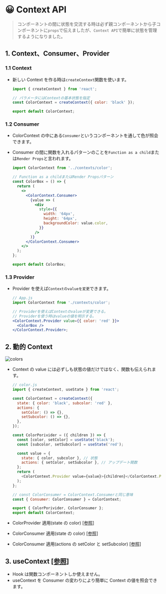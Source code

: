 # 😀 Context API

> コンポーネントの間に状態を交流する時は必ず親コンポーネントから子コンポーネントに`props`で伝えましたが、`Context API`で簡単に状態を管理するようになりました。

## 1. Context、Consumer、Provider

### 1.1 Context

- 新しい Context を作る時は`createContext`関数を使います。

  ```js
  import { createContext } from 'react';

  // パラメータにはContextの基本状態を指定
  const ColorContext = createContext({ color: 'black' });

  export default ColorContext;
  ```

### 1.2 Consumer

- ColorContext の中にある`Consumer`というコンポーネントを通して色が照会できます。
- Consumer の間に関数を入れるパターンのことを`Function as a child`または`Render Props`と言われます。

  ```jsx
  import ColorContext from '../contexts/color';

  // Function as a childまたはRender Propsパターン
  const ColorBox = () => {
    return (
      <>
        <ColorContext.Consumer>
          {value => (
            <div
              style={{
                width: '64px',
                height: '64px',
                backgroundColor: value.color,
              }}
            />
          )}
        </ColorContext.Consumer>
      </>
    );
  };

  export default ColorBox;
  ```

### 1.3 Provider

- Provider を使えば`Contextのvalueを変更`できます。

  ```jsx
  // App.js
  import ColorContext from './contexts/color';

  // Providerを使えばContextのvalueが変更できる。
  // Providerを使う時はvalueの値を明示する。
  <ColorContext.Provider value={{ color: 'red' }}>
    <ColorBox />
  </ColorContext.Provider>;
  ```

## 2. 動的 Context

![colors](https://user-images.githubusercontent.com/80688093/223726414-47e66b2b-a671-473c-9569-8c0e93bfa6b9.png)

- Context の value には必ずしも状態の値だけではなく、関数も伝えられます。

  ```js
  // color.js
  import { createContext, useState } from 'react';

  const ColorContext = createContext({
    state: { color: 'black', subcolor: 'red' },
    actions: {
      setColor: () => {},
      setSubcolor: () => {},
    },
  });

  const ColorPorivider = ({ children }) => {
    const [color, setColor] = useState('black');
    const [subcolor, setSubcolor] = useState('red');

    const value = {
      state: { color, subcolor }, // 状態
      actions: { setColor, setSubcolor }, // アップデート関数
    };
    return (
      <ColorContext.Provider value={value}>{children}</ColorContext.Provider>
    );
  };

  // const ColorConsumer = ColorContext.Consumerと同じ意味
  const { Consumer: ColorConsumer } = ColorContext;

  export { ColorPorivider, ColorConsumer };
  export default ColorContext;
  ```

- ColorProvider 適用(state の color) [[参照]](https://github.com/hi1004/react-study/commit/184afcd3f7c53c4b78036d2dd26ade3087fa0530#diff-e94a79d9391115ac02900d7d76f146e98d79db11e614ab1db98b7a807349cbbeR11-R16)
- ColorConsumer 適用(state の color) [[参照]](https://github.com/hi1004/react-study/commit/184afcd3f7c53c4b78036d2dd26ade3087fa0530#diff-5a99af45c2c707b88ec909f09fb129c86a23d1cd670cbffcf75bc050053ad894R8-R25)
- ColorConsumer 適用(actions の setColor と setSubcolor) [[参照]](https://github.com/hi1004/react-study/commit/184afcd3f7c53c4b78036d2dd26ade3087fa0530#diff-67ba4ca57a02398b3e7f2af7608a5d63f2ee7d8856623a56defb4ad533e2cb3dR1-R36)

## 3. useContext [[参照]](https://github.com/hi1004/react-study/commit/8d6437e9727365190de69d469b1409f7b32a35e7#diff-5a99af45c2c707b88ec909f09fb129c86a23d1cd670cbffcf75bc050053ad894R5)

- Hook は関数コンポーネントしか使えません。
- useContext を Consumer の変わりにより簡単に Context の値を照会できます。
